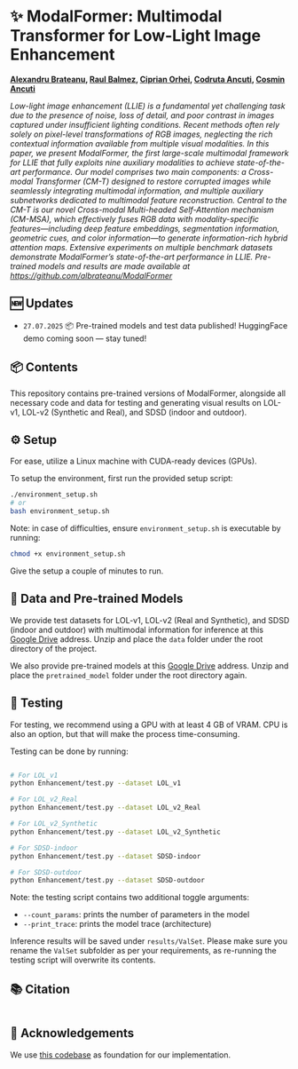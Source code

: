 # ✨ ModalFormer: Multimodal Transformer for Low-Light Image Enhancement

**[Alexandru Brateanu](https://scholar.google.com/citations?user=ru0meGgAAAAJ&hl=en), [Raul Balmez](https://scholar.google.com/citations?user=vPC7raQAAAAJ&hl=en), [Ciprian Orhei](https://scholar.google.com/citations?user=DZHdq3wAAAAJ&hl=en), [Codruta Ancuti](https://scholar.google.com/citations?user=5PA43eEAAAAJ&hl=en), [Cosmin Ancuti](https://scholar.google.com/citations?user=zVTgt8IAAAAJ&hl=en)**

*Low-light image enhancement (LLIE) is a fundamental yet challenging task due to the presence of noise, loss of detail, and poor contrast in images captured under insufficient lighting conditions. Recent methods often rely solely on pixel-level transformations of RGB images, neglecting the rich contextual information available from multiple visual modalities. In this paper, we present ModalFormer, the first large-scale multimodal framework for LLIE that fully exploits nine auxiliary modalities to achieve state-of-the-art performance. Our model comprises two main components: a Cross-modal Transformer (CM-T) designed to restore corrupted images while seamlessly integrating multimodal information, and multiple auxiliary subnetworks dedicated to multimodal feature reconstruction. Central to the CM-T is our novel Cross-modal Multi-headed Self-Attention mechanism (CM-MSA), which effectively fuses RGB data with modality-specific features—including deep feature embeddings, segmentation information, geometric cues, and color information—to generate information-rich hybrid attention maps. Extensive experiments on multiple benchmark datasets demonstrate ModalFormer’s state-of-the-art performance in LLIE. Pre-trained models and results are made available at https://github.com/albrateanu/ModalFormer*

## 🆕 Updates
- `27.07.2025` 📦 Pre-trained models and test data published! HuggingFace demo coming soon — stay tuned!

## 📦 Contents
This repository contains pre-trained versions of ModalFormer, alongside all necessary code and data for testing and generating visual results on LOL-v1, LOL-v2 (Synthetic and Real), and SDSD (indoor and outdoor).

## ⚙️ Setup
For ease, utilize a Linux machine with CUDA-ready devices (GPUs).

To setup the environment, first run the provided setup script:

```bash
./environment_setup.sh
# or 
bash environment_setup.sh
```

Note: in case of difficulties, ensure ```environment_setup.sh``` is executable by running:

```bash
chmod +x environment_setup.sh
```

Give the setup a couple of minutes to run.

## 📁 Data and Pre-trained Models
We provide test datasets for LOL-v1, LOL-v2 (Real and Synthetic), and SDSD (indoor and outdoor) with multimodal information for inference at this [Google Drive](https://drive.google.com/file/d/1BRRvr30qnoz7fmniU3IkVSBbIkss9vYq/view?usp=drive_link) address. Unzip and place the ```data``` folder under the root directory of the project.

We also provide pre-trained models at this [Google Drive](https://drive.google.com/file/d/1qCC2x2Cj9ijLS9jqx9VQ3DTLacA7Xtt8/view?usp=drive_link) address. Unzip and place the ```pretrained_model``` folder under the root directory again.

## 🧪 Testing
For testing, we recommend using a GPU with at least 4 GB of VRAM. CPU is also an option, but that will make the process time-consuming.

Testing can be done by running:

```bash

# For LOL_v1
python Enhancement/test.py --dataset LOL_v1 

# For LOL_v2_Real
python Enhancement/test.py --dataset LOL_v2_Real

# For LOL_v2_Synthetic
python Enhancement/test.py --dataset LOL_v2_Synthetic

# For SDSD-indoor
python Enhancement/test.py --dataset SDSD-indoor

# For SDSD-outdoor
python Enhancement/test.py --dataset SDSD-outdoor

```

Note: the testing script contains two additional toggle arguments:
- ```--count_params```: prints the number of parameters in the model
- ```--print_trace```: prints the model trace (architecture)

Inference results will be saved under ```results/ValSet```. Please make sure you rename the ```ValSet``` subfolder as per your requirements, as re-running the testing script will overwrite its contents.

## 📚 Citation

```bash

```

## 🙏 Acknowledgements
We use [this codebase](https://github.com/caiyuanhao1998/Retinexformer) as foundation for our implementation.
